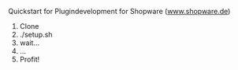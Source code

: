Quickstart for Plugindevelopment for Shopware (www.shopware.de)

1. Clone
2. ./setup.sh <YourPluginName>
3. wait...
4. ...
5. Profit!
